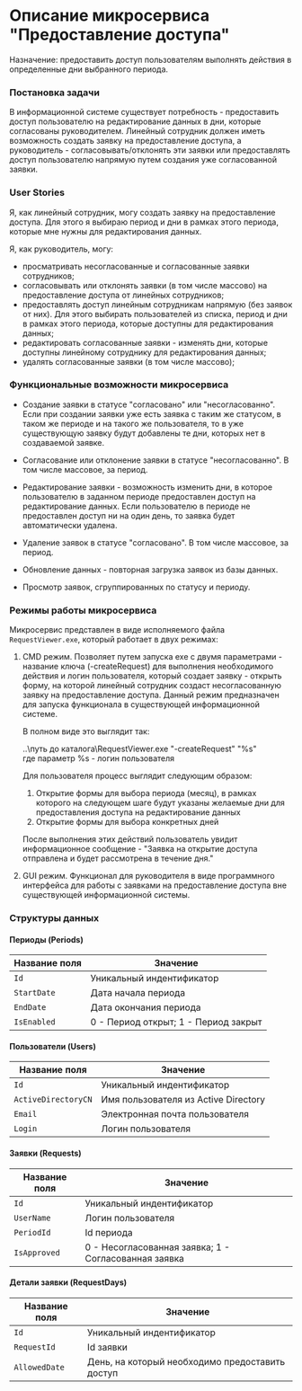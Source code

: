 # Описание микросервиса "Предоставление доступа"

Назначение: предоставить доступ пользователям выполнять действия в определенные дни выбранного периода.

### Постановка задачи

В информационной системе существует потребность - предоставить доступ пользователю на редактирование данных в дни, которые согласованы руководителем. Линейный сотрудник должен иметь возможность создать заявку на предоставление доступа, а руководитель - согласовывать/отклонять эти заявки или предоставлять доступ пользователю напрямую путем создания уже согласованной заявки. 

### User Stories

Я, как линейный сотрудник, могу создать заявку на предоставление доступа. Для этого я выбираю период и дни в рамках этого периода, которые мне нужны для редактирования данных.

Я, как руководитель, могу:
* просматривать несогласованные и согласованные заявки сотрудников;
* согласовывать или отклонять заявки (в том числе массово) на предоставление доступа от линейных сотрудников;
* предоставлять доступ линейным сотрудникам напрямую (без заявок от них). Для этого выбирать пользователей из списка, период и дни в рамках этого периода, которые доступны для редактирования данных;
* редактировать согласованные заявки - изменять дни, которые доступны линейному сотруднику для редактирования данных;
* удалять согласованные заявки (в том числе массово);

### Функциональные возможности микросервиса

* Создание заявки в статусе "согласовано" или "несогласованно". Если при создании заявки уже есть заявка с таким же статусом, в таком же периоде и на такого же пользователя, то в уже существующую заявку будут добавлены те дни, которых нет в создаваемой заявке.

* Согласование или отклонение заявки в статусе "несогласованно". В том числе массовое, за период.

* Редактирование заявки - возможность изменить дни, в которое пользователю в заданном периоде предоставлен доступ на редактирование данных. Если пользователю в периоде не предоставлен доступ ни на один день, то заявка будет автоматически удалена.

* Удаление заявок в статусе "согласовано". В том числе массовое, за период.

* Обновление данных - повторная загрузка заявок из базы данных.

* Просмотр заявок, сгруппированных по статусу и периоду.

### Режимы работы микросервиса

Микросервис представлен в виде исполняемого файла `RequestViewer.exe`, который работает в двух режимах:
1. CMD режим. Позволяет путем запуска exe с двумя параметрами - название ключа (-createRequest) для выполнения необходимого действия и логин пользователя, который создает заявку - открыть форму, на которой линейный сотрудник создаст несогласованную заявку на предоставление доступа. Данный режим предназначен для запуска функционала в существующей информационной системе.

    В полном виде это выглядит так:

    ..\путь до каталога\RequestViewer.exe "-createRequest" "%s"
    <br>где параметр %s - логин пользователя

    Для пользователя процесс выглядит следующим образом:
    1. Открытие формы для выбора периода (месяц), в рамках которого на следующем шаге будут указаны желаемые дни для предоставления доступа на редактирование данных
    2. Открытие формы для выбора конкретных дней

    После выполнения этих действий пользователь увидит информационное сообщение - "Заявка на открытие доступа отправлена и будет рассмотрена в течение дня."

2. GUI режим. Функционал для руководителя в виде программного интерфейса для работы с заявками на предоставление доступа вне существующей информационной системы.

### Структуры данных

#### Периоды (Periods)

| Название поля   | Значение                              |
| --------------- | ------------------------------------- |
| `Id`            | Уникальный индентификатор             |
| `StartDate`     | Дата начала периода                   |
| `EndDate`       | Дата окончания периода                |
| `IsEnabled`     | 0 - Период открыт; 1 - Период закрыт  |

#### Пользователи (Users)

| Название поля       | Значение                             |
| ------------------- | ------------------------------------ |
| `Id`                | Уникальный индентификатор            |
| `ActiveDirectoryCN` | Имя пользователя из Active Directory |
| `Email`             | Электронная почта пользователя       |
| `Login`             | Логин пользователя                   |

#### Заявки (Requests)

| Название поля | Значение                                             |
| ------------- | ---------------------------------------------------- |
| `Id`          | Уникальный индентификатор                            |
| `UserName`    | Логин пользователя                                   |
| `PeriodId`    | Id периода                                           |
| `IsApproved`  | 0 - Несогласованная заявка; 1 - Согласованная заявка |

#### Детали заявки (RequestDays)

| Название поля | Значение                                        |
| ------------- | ----------------------------------------------- |
| `Id`          | Уникальный индентификатор                       |
| `RequestId`   | Id заявки                                       |
| `AllowedDate` | День, на который необходимо предоставить доступ |